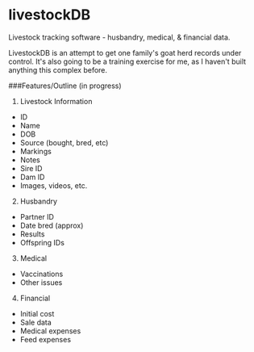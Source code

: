 # livestockDB
Livestock tracking software - husbandry, medical, &amp; financial data.

LivestockDB is an attempt to get one family's goat herd records under control.  It's also going to be a training exercise for me, as I haven't built anything this complex before.  

###Features/Outline (in progress)
1.  Livestock Information
  * ID
  * Name
  * DOB
  * Source (bought, bred, etc)
  * Markings
  * Notes
  * Sire ID
  * Dam ID
  * Images, videos, etc.
2.  Husbandry 
  * Partner ID
  * Date bred (approx)
  * Results
  * Offspring IDs
3.  Medical 
  * Vaccinations
  * Other issues
4.  Financial 
  * Initial cost
  * Sale data
  * Medical expenses
  * Feed expenses
